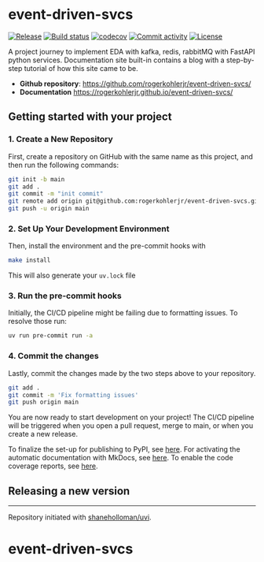 # event-driven-svcs

[![Release](https://img.shields.io/github/v/release/rogerkohlerjr/event-driven-svcs)](https://img.shields.io/github/v/release/rogerkohlerjr/event-driven-svcs)
[![Build status](https://img.shields.io/github/actions/workflow/status/rogerkohlerjr/event-driven-svcs/main.yml?branch=main)](https://github.com/rogerkohlerjr/event-driven-svcs/actions/workflows/main.yml?query=branch%3Amain)
[![codecov](https://codecov.io/gh/rogerkohlerjr/event-driven-svcs/branch/main/graph/badge.svg)](https://codecov.io/gh/rogerkohlerjr/event-driven-svcs)
[![Commit activity](https://img.shields.io/github/commit-activity/m/rogerkohlerjr/event-driven-svcs)](https://img.shields.io/github/commit-activity/m/rogerkohlerjr/event-driven-svcs)
[![License](https://img.shields.io/github/license/rogerkohlerjr/event-driven-svcs)](https://img.shields.io/github/license/rogerkohlerjr/event-driven-svcs)

A project journey to implement EDA with kafka, redis, rabbitMQ with FastAPI python services.  Documentation site built-in contains a blog with a step-by-step tutorial of how this site came to be.

- **Github repository**: <https://github.com/rogerkohlerjr/event-driven-svcs/>
- **Documentation** <https://rogerkohlerjr.github.io/event-driven-svcs/>

## Getting started with your project

### 1. Create a New Repository

First, create a repository on GitHub with the same name as this project, and then run the following commands:

```bash
git init -b main
git add .
git commit -m "init commit"
git remote add origin git@github.com:rogerkohlerjr/event-driven-svcs.git
git push -u origin main
```

### 2. Set Up Your Development Environment

Then, install the environment and the pre-commit hooks with

```bash
make install
```

This will also generate your `uv.lock` file

### 3. Run the pre-commit hooks

Initially, the CI/CD pipeline might be failing due to formatting issues. To resolve those run:

```bash
uv run pre-commit run -a
```

### 4. Commit the changes

Lastly, commit the changes made by the two steps above to your repository.

```bash
git add .
git commit -m 'Fix formatting issues'
git push origin main
```

You are now ready to start development on your project!
The CI/CD pipeline will be triggered when you open a pull request, merge to main, or when you create a new release.

To finalize the set-up for publishing to PyPI, see [here](https://shaneholloman.github.io/uvi/features/publishing/#set-up-for-pypi).
For activating the automatic documentation with MkDocs, see [here](https://shaneholloman.github.io/uvi/features/mkdocs/#enabling-the-documentation-on-github).
To enable the code coverage reports, see [here](https://shaneholloman.github.io/uvi/features/codecov/).

## Releasing a new version



---

Repository initiated with [shaneholloman/uvi](https://github.com/shaneholloman/uvi).
# event-driven-svcs
